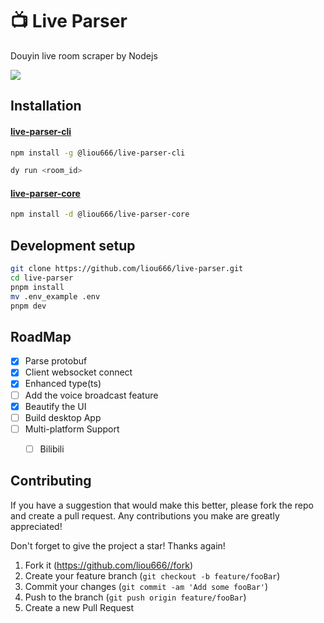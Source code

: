 #  📺 Live Parser 
Douyin live room scraper by Nodejs

<!-- [![NPM Version][npm-image]][npm-url] [![Node Version][node-version]][npm-url] [![Downloads Stats][npm-downloads]][npm-url] -->

![](./screenshot/screenshot1.gif)

## Installation
#### [live-parser-cli](/packages/cli)
```sh
npm install -g @liou666/live-parser-cli

dy run <room_id>
```
#### [live-parser-core](/packages/core)

```sh
npm install -d @liou666/live-parser-core
```

## Development setup

```sh
git clone https://github.com/liou666/live-parser.git
cd live-parser
pnpm install
mv .env_example .env
pnpm dev
```

## RoadMap
- [x] Parse protobuf
- [x] Client websocket connect
- [x] Enhanced type(ts)
- [ ] Add the voice broadcast feature
- [x] Beautify the UI
- [ ] Build desktop App
- [ ] Multi-platform Support
    - [ ] Bilibili


##  Contributing

If you have a suggestion that would make this better, please fork the repo and create a pull request. Any contributions you make are greatly appreciated! 

Don't forget to give the project a star! Thanks again!

1. Fork it (<https://github.com/liou666//fork>)
2. Create your feature branch (`git checkout -b feature/fooBar`)
3. Commit your changes (`git commit -am 'Add some fooBar'`)
4. Push to the branch (`git push origin feature/fooBar`)
5. Create a new Pull Request

<!-- Markdown link & img dfn's -->
[npm-url]: https://www.npmjs.com/package/@liou666/live-parser

[npm-image]: https://img.shields.io/npm/v/@liou666/live-parser.svg


[node-version]: https://img.shields.io/node/v/@liou666/live-parser

[npm-downloads]: https://img.shields.io/npm/dw/@liou666/live-parser

[travis-image]: https://img.shields.io/travis/dbader/node-datadog-metrics/master.svg?style=flat-square
[travis-url]: https://travis-ci.org/dbader/node-datadog-metrics


